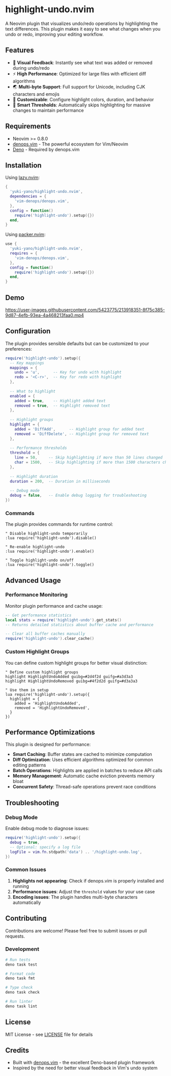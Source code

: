 # highlight-undo.nvim

A Neovim plugin that visualizes undo/redo operations by highlighting the text differences. This plugin makes it easy to see what changes when you undo or redo, improving your editing workflow.

## Features

- 🎯 **Visual Feedback**: Instantly see what text was added or removed during undo/redo
- ⚡ **High Performance**: Optimized for large files with efficient diff algorithms
- 🌏 **Multi-byte Support**: Full support for Unicode, including CJK characters and emojis
- 🎨 **Customizable**: Configure highlight colors, duration, and behavior
- 🔧 **Smart Thresholds**: Automatically skips highlighting for massive changes to maintain performance

## Requirements

- Neovim >= 0.8.0
- [denops.vim](https://github.com/vim-denops/denops.vim) - The powerful ecosystem for Vim/Neovim
- [Deno](https://deno.land/) - Required by denops.vim

## Installation

Using [lazy.nvim](https://github.com/folke/lazy.nvim):

```lua
{
  'yuki-yano/highlight-undo.nvim',
  dependencies = {
    'vim-denops/denops.vim',
  },
  config = function()
    require('highlight-undo').setup({})
  end,
}
```

Using [packer.nvim](https://github.com/wbthomason/packer.nvim):

```lua
use {
  'yuki-yano/highlight-undo.nvim',
  requires = {
    'vim-denops/denops.vim',
  },
  config = function()
    require('highlight-undo').setup({})
  end,
}
```

## Demo

https://user-images.githubusercontent.com/5423775/213918351-8f75c385-9d87-4efb-93ea-4a468213faa0.mp4

## Configuration

The plugin provides sensible defaults but can be customized to your preferences:

```lua
require('highlight-undo').setup({
  -- Key mappings
  mappings = {
    undo = 'u',      -- Key for undo with highlight
    redo = '<C-r>',  -- Key for redo with highlight
  },
  
  -- What to highlight
  enabled = {
    added = true,    -- Highlight added text
    removed = true,  -- Highlight removed text
  },
  
  -- Highlight groups
  highlight = {
    added = 'DiffAdd',      -- Highlight group for added text
    removed = 'DiffDelete', -- Highlight group for removed text
  },
  
  -- Performance thresholds
  threshold = {
    line = 50,     -- Skip highlighting if more than 50 lines changed
    char = 1500,   -- Skip highlighting if more than 1500 characters changed
  },
  
  -- Highlight duration
  duration = 200,  -- Duration in milliseconds
  
  -- Debug mode
  debug = false,   -- Enable debug logging for troubleshooting
})
```

### Commands

The plugin provides commands for runtime control:

```vim
" Disable highlight-undo temporarily
:lua require('highlight-undo').disable()

" Re-enable highlight-undo
:lua require('highlight-undo').enable()

" Toggle highlight-undo on/off
:lua require('highlight-undo').toggle()
```

## Advanced Usage

### Performance Monitoring

Monitor plugin performance and cache usage:

```lua
-- Get performance statistics
local stats = require('highlight-undo').get_stats()
-- Returns detailed statistics about buffer cache and performance

-- Clear all buffer caches manually
require('highlight-undo').clear_cache()
```

### Custom Highlight Groups

You can define custom highlight groups for better visual distinction:

```vim
" Define custom highlight groups
highlight HighlightUndoAdded guibg=#2d4f2d guifg=#a3d3a3
highlight HighlightUndoRemoved guibg=#4f2d2d guifg=#d3a3a3

" Use them in setup
lua require('highlight-undo').setup({
  highlight = {
    added = 'HighlightUndoAdded',
    removed = 'HighlightUndoRemoved',
  }
})
```

## Performance Optimizations

This plugin is designed for performance:

- **Smart Caching**: Buffer states are cached to minimize computation
- **Diff Optimization**: Uses efficient algorithms optimized for common editing patterns
- **Batch Operations**: Highlights are applied in batches to reduce API calls
- **Memory Management**: Automatic cache eviction prevents memory bloat
- **Concurrent Safety**: Thread-safe operations prevent race conditions

## Troubleshooting

### Debug Mode

Enable debug mode to diagnose issues:

```lua
require('highlight-undo').setup({
  debug = true,
  -- Optional: specify a log file
  logFile = vim.fn.stdpath('data') .. '/highlight-undo.log',
})
```

### Common Issues

1. **Highlights not appearing**: Check if denops.vim is properly installed and running
2. **Performance issues**: Adjust the `threshold` values for your use case
3. **Encoding issues**: The plugin handles multi-byte characters automatically

## Contributing

Contributions are welcome! Please feel free to submit issues or pull requests.

### Development

```bash
# Run tests
deno task test

# Format code
deno task fmt

# Type check
deno task check

# Run linter
deno task lint
```

## License

MIT License - see [LICENSE](LICENSE) file for details

## Credits

- Built with [denops.vim](https://github.com/vim-denops/denops.vim) - the excellent Deno-based plugin framework
- Inspired by the need for better visual feedback in Vim's undo system

